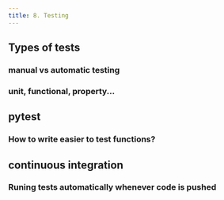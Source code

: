 ```yaml
---
title: 8. Testing
---
```


## Types of tests

### manual vs automatic testing

### unit, functional, property...

## pytest

### How to write easier to test functions?

## continuous integration

### Runing tests automatically whenever code is pushed
